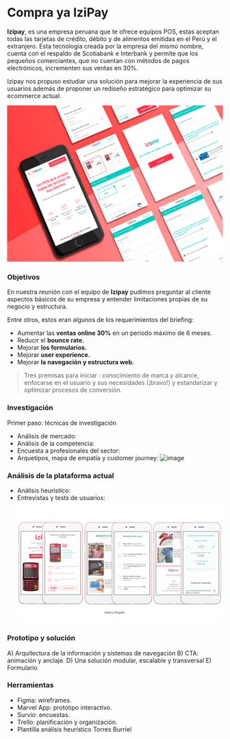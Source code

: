 # Compra ya IziPay

**Izipay**, es una empresa peruana que te ofrece equipos POS, estas aceptan todas las tarjetas de crédito, débito y de alimentos emitidas en el Perú y el extranjero.
Esta tecnología creada por la empresa del mismo nombre, cuenta con el respaldo de Scotiabank e Interbank y permite que los pequeños comerciantes, que no cuentan con métodos de pagos electrónicos, incrementen sus ventas en 30%.

Izipay nos propuso estudiar una solución para mejorar la experiencia de sus usuarios además de proponer un rediseño estratégico para optimizar su ecommerce actual.

![image](https://raw.githubusercontent.com/alejandraHoces/Izipay/master/IZIPAY%20MOCKUP.png)

### Objetivos
En nuestra reunión con el equipo de **Izipay** pudimos preguntar al cliente aspectos básicos de su empresa y entender limitaciones propias de su negocio y estructura. 

Entre otros, estos eran algunos de los requerimientos del briefing:

- Aumentar las **ventas online 30%** en un periodo máximo de 6 meses.
- Reducir el **bounce rate.**
- Mejorar **los formularios.**
- Mejorar **user experience.**
- Mejorar **la navegación y estructura web.**

> Tres premisas para iniciar : conocimiento de marca y alcance, enfocarse en el usuario y sus necesidades (¡bravo!) y estandarizar y optimizar procesos de conversión. 

### Investigación

Primer paso: técnicas de investigación

- Análisis de mercado:
- Análisis de la competencia:
- Encuesta a profesionales del sector:
- Arquetipos, mapa de empatía y customer journey:
![image](https://raw.githubusercontent.com/alejandraHoces/Izipay/master/izipay%20test.png)
### Análisis de la plataforma actual
- Análisis heurístico:
- Entrevistas y tests de usuarios:
![image](https://raw.githubusercontent.com/alejandraHoces/Izipay/master/izipay%20comparativo.png)
### Prototipo y solución
A) Arquitectura de la información y sistemas de navegación
B) CTA: animación y anclaje.
D) Una solución modular, escalable y transversal
E) Formulario
### Herramientas
- Figma: wireframes.
- Marvel App: prototipo interactivo.
- Survio: encuestas.
- Trello: planificación y organización.
- Plantilla análisis heurístico Torres Burriel
